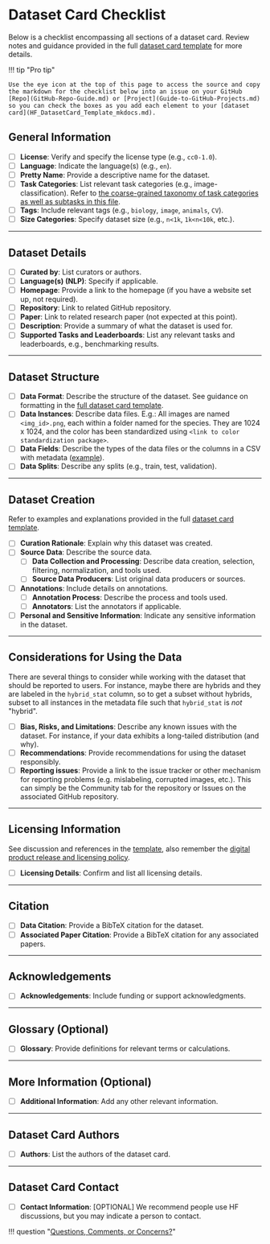# Dataset Card Checklist

Below is a checklist encompassing all sections of a dataset card. Review notes and guidance provided in the full [dataset card template](HF_DatasetCard_Template_mkdocs.md/) for more details.

!!! tip "Pro tip"

    Use the eye icon at the top of this page to access the source and copy the markdown for the checklist below into an issue on your GitHub [Repo](GitHub-Repo-Guide.md) or [Project](Guide-to-GitHub-Projects.md) so you can check the boxes as you add each element to your [dataset card](HF_DatasetCard_Template_mkdocs.md).

## General Information

- [ ] **License**: Verify and specify the license type (e.g., `cc0-1.0`).
- [ ] **Language**: Indicate the language(s) (e.g., `en`).
- [ ] **Pretty Name**: Provide a descriptive name for the dataset.
- [ ] **Task Categories**: List relevant task categories (e.g., image-classification). Refer to [the coarse-grained taxonomy of task categories as well as subtasks in this file](https://github.com/huggingface/huggingface.js/blob/main/packages/tasks/src/pipelines.ts).
- [ ] **Tags**: Include relevant tags (e.g., `biology`, `image`, `animals`, `CV`).
- [ ] **Size Categories**: Specify dataset size (e.g., `n<1k`, `1k<n<10k`, etc.).

---

## Dataset Details

- [ ] **Curated by**: List curators or authors.
- [ ] **Language(s) (NLP)**: Specify if applicable.
- [ ] **Homepage**: Provide a link to the homepage (if you have a website set up, not required).
- [ ] **Repository**: Link to related GitHub repository.
- [ ] **Paper**: Link to related research paper (not expected at this point).
- [ ] **Description**: Provide a summary of what the dataset is used for.
- [ ] **Supported Tasks and Leaderboards**: List any relevant tasks and leaderboards, e.g., benchmarking results.

---

## Dataset Structure

- [ ] **Data Format**: Describe the structure of the dataset. See guidance on formatting in the [full dataset card template](HF_DatasetCard_Template_mkdocs.md/#__codelineno-0-71).
- [ ] **Data Instances**: Describe data files.
E.g.: All images are named `<img_id>.png`, each within a folder named for the species. They are 1024 x 1024, and the color has been standardized using `<link to color standardization package>`.
- [ ] **Data Fields**: Describe the types of the data files or the columns in a CSV with metadata ([example](HF_DatasetCard_Template_mkdocs.md/#__codelineno-0-114)).
- [ ] **Data Splits**: Describe any splits (e.g., train, test, validation).

---

## Dataset Creation

Refer to examples and explanations provided in the full [dataset card template](HF_DatasetCard_Template_mkdocs.md/#__codelineno-0-129).

- [ ] **Curation Rationale**: Explain why this dataset was created.
- [ ] **Source Data**: Describe the source data.
    - [ ] **Data Collection and Processing**: Describe data creation, selection, filtering, normalization, and tools used.
    - [ ] **Source Data Producers**: List original data producers or sources.
- [ ] **Annotations**: Include details on annotations.
    - [ ] **Annotation Process**: Describe the process and tools used.
    - [ ] **Annotators**: List the annotators if applicable.
- [ ] **Personal and Sensitive Information**: Indicate any sensitive information in the dataset.

---

## Considerations for Using the Data

There are several things to consider while working with the dataset that should be reported to users. For instance, maybe there are hybrids and they are labeled in the `hybrid_stat` column, so to get a subset without hybrids, subset to all instances in the metadata file such that `hybrid_stat` is _not_ "hybrid".

- [ ] **Bias, Risks, and Limitations**: Describe any known issues with the dataset. For instance, if your data exhibits a long-tailed distribution (and why).
- [ ] **Recommendations**: Provide recommendations for using the dataset responsibly.
- [ ] **Reporting issues**: Provide a link to the issue tracker or other mechanism for reporting problems (e.g. mislabeling, corrupted images, etc.). This can simply be the Community tab for the repository or Issues on the associated GitHub repository.

---

## Licensing Information

See discussion and references in the [template](HF_DatasetCard_Template_mkdocs.md/#__codelineno-0-19), also remember the [digital product release and licensing policy](Digital-products-release-licensing-policy.md/).

- [ ] **Licensing Details**: Confirm and list all licensing details.

---

## Citation

- [ ] **Data Citation**: Provide a BibTeX citation for the dataset.
- [ ] **Associated Paper Citation**: Provide a BibTeX citation for any associated papers.

---

## Acknowledgements

- [ ] **Acknowledgements**: Include funding or support acknowledgments.

---

## Glossary (Optional)

- [ ] **Glossary**: Provide definitions for relevant terms or calculations.

---

## More Information (Optional)

- [ ] **Additional Information**: Add any other relevant information.

---

## Dataset Card Authors

- [ ] **Authors**: List the authors of the dataset card.

---

## Dataset Card Contact

- [ ] **Contact Information**: [OPTIONAL] We recommend people use HF discussions, but you may indicate a person to contact.

!!! question "[Questions, Comments, or Concerns?](https://github.com/Imageomics/Imageomics-guide/issues)"

